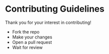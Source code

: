 # Contributing Guidelines

Thank you for your interest in contributing!  
- Fork the repo  
- Make your changes  
- Open a pull request  
- Wait for review
